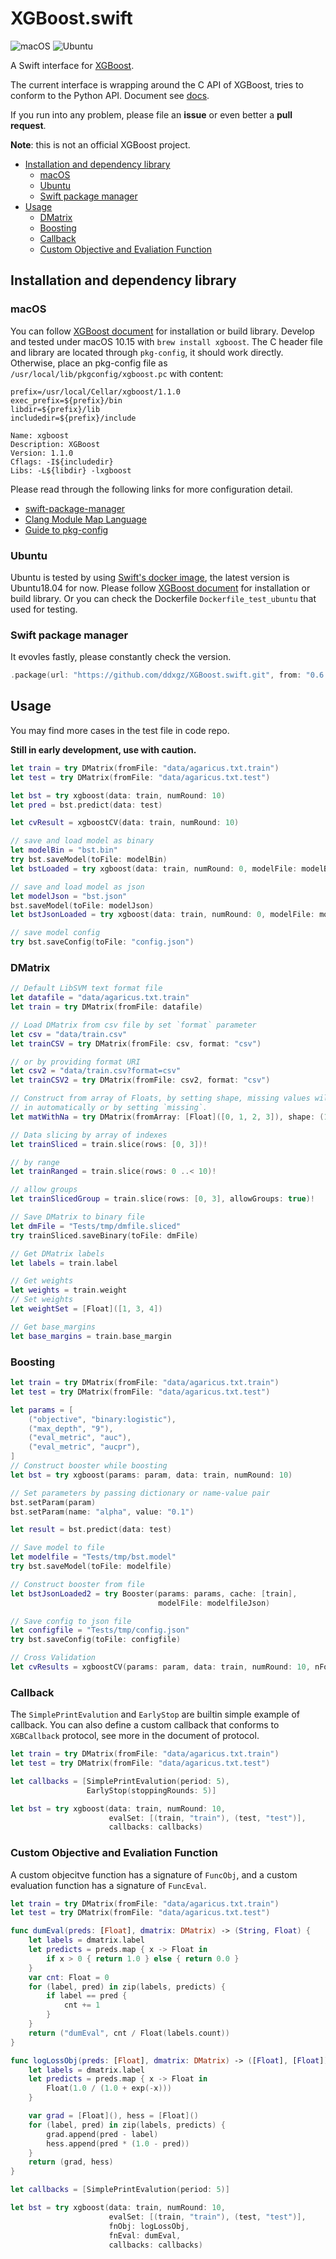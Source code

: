 XGBoost.swift
=============

![macOS](https://github.com/ddxgz/XGBoost.swift/workflows/macOS/badge.svg)
![Ubuntu](https://github.com/ddxgz/XGBoost.swift/workflows/Ubuntu/badge.svg)

A Swift interface for
[XGBoost](https://github.com/dmlc/xgboost).

The current interface is wrapping around the C API of XGBoost, tries to conform to the Python API. Document see
[docs](https://ddxgz.github.io/XGBoost.swift/).

If you run into any problem, please file an **issue** or even better a **pull request**.

**Note**: this is not an official XGBoost project.

- [Installation and dependency library](#installation-and-dependency-library)
  - [macOS](#macos)
  - [Ubuntu](#ubuntu)
  - [Swift package manager](#swift-package-manager)
- [Usage](#usage)
  - [DMatrix](#dmatrix)
  - [Boosting](#boosting)
  - [Callback](#callback)
  - [Custom Objective and Evaliation Function](#custom-objective-and-evaliation-function)

Installation and dependency library
------------
### macOS
You can follow [XGBoost
document](https://xgboost.readthedocs.io/en/latest/build.html) for installation
or build library. 
Develop and tested under macOS 10.15 with `brew install xgboost`. The C header file and
 library are located through `pkg-config`, it should work directly. Otherwise,
 place an pkg-config file as `/usr/local/lib/pkgconfig/xgboost.pc` with content:
 ```
prefix=/usr/local/Cellar/xgboost/1.1.0
exec_prefix=${prefix}/bin
libdir=${prefix}/lib
includedir=${prefix}/include

Name: xgboost
Description: XGBoost
Version: 1.1.0
Cflags: -I${includedir}
Libs: -L${libdir} -lxgboost
```

 Please read through the following links for more configuration detail.

-   [swift-package-manager](https://github.com/apple/swift-package-manager/blob/master/Documentation/Usage.md#requiring-system-libraries)
-   [Clang Module Map
    Language](https://clang.llvm.org/docs/Modules.html#module-map-language)
-   [Guide to
    pkg-config](https://people.freedesktop.org/~dbn/pkg-config-guide.html)



 
### Ubuntu
Ubuntu is tested by using [Swift's docker
image](https://swift.org/download/#docker), the latest version is
Ubuntu18.04 for now.
Please follow [XGBoost
document](https://xgboost.readthedocs.io/en/latest/build.html) for installation
or build library. Or you can check the Dockerfile `Dockerfile_test_ubuntu` that
used for testing.


### Swift package manager
It evovles fastly, please constantly check the version.


```swift
.package(url: "https://github.com/ddxgz/XGBoost.swift.git", from: "0.6.0")
```

Usage
-----
You may find more cases in the test file in code repo.

**Still in early development, use with caution.**

```swift
let train = try DMatrix(fromFile: "data/agaricus.txt.train")
let test = try DMatrix(fromFile: "data/agaricus.txt.test")

let bst = try xgboost(data: train, numRound: 10)
let pred = bst.predict(data: test)

let cvResult = xgboostCV(data: train, numRound: 10)

// save and load model as binary
let modelBin = "bst.bin"
try bst.saveModel(toFile: modelBin)
let bstLoaded = try xgboost(data: train, numRound: 0, modelFile: modelBin)

// save and load model as json
let modelJson = "bst.json"
bst.saveModel(toFile: modelJson)
let bstJsonLoaded = try xgboost(data: train, numRound: 0, modelFile: modelJson)

// save model config
try bst.saveConfig(toFile: "config.json")
```

### DMatrix
```swift
// Default LibSVM text format file
let datafile = "data/agaricus.txt.train"
let train = try DMatrix(fromFile: datafile)

// Load DMatrix from csv file by set `format` parameter
let csv = "data/train.csv"
let trainCSV = try DMatrix(fromFile: csv, format: "csv")

// or by providing format URI 
let csv2 = "data/train.csv?format=csv"
let trainCSV2 = try DMatrix(fromFile: csv2, format: "csv")

// Construct from array of Floats, by setting shape, missing values will be filled
// in automatically or by setting `missing`.
let matWithNa = try DMatrix(fromArray: [Float]([0, 1, 2, 3]), shape: (10, 10))

// Data slicing by array of indexes
let trainSliced = train.slice(rows: [0, 3])!

// by range
let trainRanged = train.slice(rows: 0 ..< 10)!

// allow groups
let trainSlicedGroup = train.slice(rows: [0, 3], allowGroups: true)!

// Save DMatrix to binary file
let dmFile = "Tests/tmp/dmfile.sliced"
try trainSliced.saveBinary(toFile: dmFile)

// Get DMatrix labels
let labels = train.label

// Get weights
let weights = train.weight
// Set weights
let weightSet = [Float]([1, 3, 4])

// Get base_margins
let base_margins = train.base_margin
```

### Boosting
```swift
let train = try DMatrix(fromFile: "data/agaricus.txt.train")
let test = try DMatrix(fromFile: "data/agaricus.txt.test")

let params = [
    ("objective", "binary:logistic"),
    ("max_depth", "9"),
    ("eval_metric", "auc"),
    ("eval_metric", "aucpr"),
]
// Construct booster while boosting
let bst = try xgboost(params: param, data: train, numRound: 10)

// Set parameters by passing dictionary or name-value pair
bst.setParam(param)
bst.setParam(name: "alpha", value: "0.1")

let result = bst.predict(data: test)

// Save model to file
let modelfile = "Tests/tmp/bst.model"
try bst.saveModel(toFile: modelfile)

// Construct booster from file
let bstJsonLoaded2 = try Booster(params: params, cache: [train],
                                 modelFile: modelfileJson)

// Save config to json file
let configfile = "Tests/tmp/config.json"
try bst.saveConfig(toFile: configfile)

// Cross Validation
let cvResults = xgboostCV(params: param, data: train, numRound: 10, nFold: 5)
```

### Callback
The `SimplePrintEvalution` and `EarlyStop` are builtin simple example of callback.
You can also define a custom callback that conforms to `XGBCallback` protocol, see
more in the document of protocol.
```swift
let train = try DMatrix(fromFile: "data/agaricus.txt.train")
let test = try DMatrix(fromFile: "data/agaricus.txt.test")

let callbacks = [SimplePrintEvalution(period: 5),
                 EarlyStop(stoppingRounds: 5)]

let bst = try xgboost(data: train, numRound: 10,
                      evalSet: [(train, "train"), (test, "test")],
                      callbacks: callbacks)
```

### Custom Objective and Evaliation Function
A custom objecitve function has a signature of `FuncObj`, and a custom evaluation function has a signature of `FuncEval`.

```swift
let train = try DMatrix(fromFile: "data/agaricus.txt.train")
let test = try DMatrix(fromFile: "data/agaricus.txt.test")

func dumEval(preds: [Float], dmatrix: DMatrix) -> (String, Float) {
    let labels = dmatrix.label
    let predicts = preds.map { x -> Float in
        if x > 0 { return 1.0 } else { return 0.0 }
    }
    var cnt: Float = 0
    for (label, pred) in zip(labels, predicts) {
        if label == pred {
            cnt += 1
        }
    }
    return ("dumEval", cnt / Float(labels.count))
}

func logLossObj(preds: [Float], dmatrix: DMatrix) -> ([Float], [Float]) {
    let labels = dmatrix.label
    let predicts = preds.map { x -> Float in
        Float(1.0 / (1.0 + exp(-x)))
    }

    var grad = [Float](), hess = [Float]()
    for (label, pred) in zip(labels, predicts) {
        grad.append(pred - label)
        hess.append(pred * (1.0 - pred))
    }
    return (grad, hess)
}

let callbacks = [SimplePrintEvalution(period: 5)]

let bst = try xgboost(data: train, numRound: 10,
                      evalSet: [(train, "train"), (test, "test")],
                      fnObj: logLossObj,
                      fnEval: dumEval,
                      callbacks: callbacks)
```